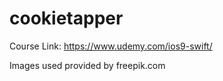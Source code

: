 # cookietapper

Course Link: https://www.udemy.com/ios9-swift/

Images used provided by freepik.com
